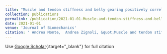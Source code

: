 ```yaml
---
title: "Muscle and tendon stiffness and belly gearing positively correlate with rate of torque development during explosive fixed end contractions"
collection: publications
permalink: /publication/2021-01-01-Muscle-and-tendon-stiffness-and-belly-gearing-positively-correlate-with-rate-of-torque-development-during-explosive-fixed-end-contractions
date: 2021-01-01
venue: 'Journal of Biomechanics'
citation: ' Andrea Monte,  Andrea Zignoli, &quot;Muscle and tendon stiffness and belly gearing positively correlate with rate of torque development during explosive fixed end contractions.&quot; Journal of Biomechanics, 2021.'
---
```

Use [Google Scholar](https://scholar.google.com/scholar?q=Muscle+and+tendon+stiffness+and+belly+gearing+positively+correlate+with+rate+of+torque+development+during+explosive+fixed+end+contractions){:target="_blank"} for full citation